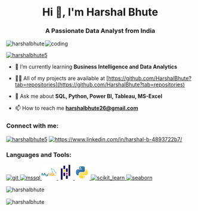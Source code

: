 <h1 align="center">Hi 👋, I'm Harshal Bhute</h1>
<h3 align="center">A Passionate Data Analyst from India</h3>

<img align="right" alt="coding" width="400" src="https://user-images.githubusercontent.com/55389276/140866485-8fb1c876-9a8f-4d6a-98dc-08c4981eaf70.gif" />
<p align="left"> <img src="https://komarev.com/ghpvc/?username=harshalbhute&label=Profile%20views&color=0e75b6&style=flat" alt="harshalbhute" /> </p>

<p align="left"> <a href="https://twitter.com/harshalbhute5" target="blank"><img src="https://img.shields.io/twitter/follow/harshalbhute5?logo=twitter&style=for-the-badge" alt="harshalbhute5" /></a> </p>

- 🌱 I’m currently learning **Business Intelligence and Data Analytics**

- 👨‍💻 All of my projects are available at [https://github.com/HarshalBhute?tab=repositories](https://github.com/HarshalBhute?tab=repositories)

- 💬 Ask me about **SQL, Python, Power BI, Tableau, MS-Excel**

- 📫 How to reach me **harshalbhute26@gmail.com**

<h3 align="left">Connect with me:</h3>
<p align="left">
<a href="https://twitter.com/harshalbhute5" target="blank"><img align="center" src="https://raw.githubusercontent.com/rahuldkjain/github-profile-readme-generator/master/src/images/icons/Social/twitter.svg" alt="harshalbhute5" height="30" width="40" /></a>
<a href="https://linkedin.com/in/https://www.linkedin.com/in/harshal-b-4893722b7/" target="blank"><img align="center" src="https://raw.githubusercontent.com/rahuldkjain/github-profile-readme-generator/master/src/images/icons/Social/linked-in-alt.svg" alt="https://www.linkedin.com/in/harshal-b-4893722b7/" height="30" width="40" /></a>
</p>

<h3 align="left">Languages and Tools:</h3>
<p align="left"> <a href="https://git-scm.com/" target="_blank" rel="noreferrer"> <img src="https://www.vectorlogo.zone/logos/git-scm/git-scm-icon.svg" alt="git" width="40" height="40"/> </a> <a href="https://www.microsoft.com/en-us/sql-server" target="_blank" rel="noreferrer"> <img src="https://www.svgrepo.com/show/303229/microsoft-sql-server-logo.svg" alt="mssql" width="40" height="40"/> </a> <a href="https://www.mysql.com/" target="_blank" rel="noreferrer"> <img src="https://raw.githubusercontent.com/devicons/devicon/master/icons/mysql/mysql-original-wordmark.svg" alt="mysql" width="40" height="40"/> </a> <a href="https://pandas.pydata.org/" target="_blank" rel="noreferrer"> <img src="https://raw.githubusercontent.com/devicons/devicon/2ae2a900d2f041da66e950e4d48052658d850630/icons/pandas/pandas-original.svg" alt="pandas" width="40" height="40"/> </a> <a href="https://www.python.org" target="_blank" rel="noreferrer"> <img src="https://raw.githubusercontent.com/devicons/devicon/master/icons/python/python-original.svg" alt="python" width="40" height="40"/> </a> <a href="https://scikit-learn.org/" target="_blank" rel="noreferrer"> <img src="https://upload.wikimedia.org/wikipedia/commons/0/05/Scikit_learn_logo_small.svg" alt="scikit_learn" width="40" height="40"/> </a> <a href="https://seaborn.pydata.org/" target="_blank" rel="noreferrer"> <img src="https://seaborn.pydata.org/_images/logo-mark-lightbg.svg" alt="seaborn" width="40" height="40"/> </a> </p>

<p><img align="center" src="https://github-readme-stats.vercel.app/api/top-langs?username=harshalbhute&show_icons=true&locale=en&layout=compact" alt="harshalbhute" /></p>

<p><img align="center" src="https://github-readme-streak-stats.herokuapp.com/?user=harshalbhute&" alt="harshalbhute" /></p>

